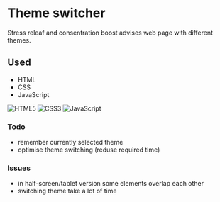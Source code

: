 # Theme switcher
Stress releaf and consentration boost advises web page with different themes.

## Used
* HTML
* CSS
* JavaScript

![HTML5](https://img.shields.io/badge/html5-%23E34F26.svg?style=for-the-badge&logo=html5&logoColor=white)
![CSS3](https://img.shields.io/badge/css3-%231572B6.svg?style=for-the-badge&logo=css3&logoColor=white)
![JavaScript](https://img.shields.io/badge/javascript-%23323330.svg?style=for-the-badge&logo=javascript&logoColor=%23F7DF1E)

### Todo
* remember currently selected theme
* optimise theme switching (reduse required time)

### Issues
* in half-screen/tablet version some elements overlap each other
* switching theme take a lot of time 